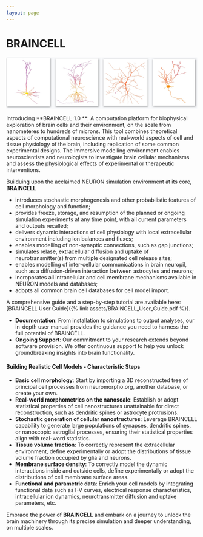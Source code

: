 ```yaml
---
layout: page
---
```

# BRAINCELL
![Detailed Visualization of Neurons](assets/neurons.jpg)

Introducing **BRAINCELL 1.0 **: A computation platform for biophysical exploration of brain cells and their environment, on the scale from nanometeres to hundreds of microns. 
This tool combines theoretical aspects of computational neuroscience with real-world aspects of cell and tissue physiology of the brain, including replication of some common experimental designs. The immersive modelling environment enables neuroscientists and neurologists to investigate brain cellular mechanisms and assess the physiological effects of experimental or therapeutic interventions.

Builduing upon the acclaimed NEURON simulation environment at its core, **BRAINCELL**   
- introduces stochastic morphogenesis and other probabilistic features of cell morphology and function;
- provides freeze, storage, and resumption of the planned or ongoing simulation experiments at any time point, with all current parameters and outputs recalled;
- delivers dynamic interactions of cell physiology with local extracellular environment including ion balances and fluxes;
- enables modelling of non-synaptic connections, such as gap junctions;
- simulates relase, extracellular diffusion and uptake of neurotransmitter(s) from multiple designated cell release sites;     
- enables modelling of inter-cellular communications in brain neuropil, such as a diffusion-driven interaction between astrocytes and neurons;
- incroporates all intracellular and cell membrane mechanisms available in NEURON models and databases;  
- adopts all common brain cell databases for cell model import.

A comprehensive guide and a step-by-step tutorial are available here:
[BRAINCELL User Guide]({% link assets/BRAINCELL_User_Guide.pdf %}).

- **Documentation**: From installation to simulations to output analyses, our in-depth user manual provides the guidance you need to harness the full potential of BRAINCELL.
- **Ongoing Support**: Our commitment to your research extends beyond software provision. We offer continuous support to help you unlock groundbreaking insights into brain functionality.

#### Building Realistic Cell Models - Characteristic Steps 

- **Basic cell morphology**: Start by importing a 3D reconstructed tree of principal cell processes from neuromorpho.org, another database, or create your own.
- **Real-world morphometrics on the nanoscale**: Establish or adopt statistical properties of cell nanostructures unattainable for direct reconstruction, such as dendritic spines or astrocyte protrusions.    
- **Stochastic generation of cellular nanostructures**: Leverage BRAINCELL capability to generate large populations of synapses, dendritic spines, or nanoscopic astroglial processes, ensuring their statistical properties align with real-word statistics.
- **Tissue volume fraction**: To correctly represent the extracellular environment, define experimentally or adopt the distributions of tissue volume fraction occupied by glia and neurons.
- **Membrane surface density**: To correctly model the dynamic interactions inside and outside cells, define experimentally or adopt the distributions of cell membrane surface areas.
- **Functional and parametric data**: Enrich your cell models by integrating functional data such as I-V curves, electrical response characteristics, intracellular ion dynamics, neurotransmitter diffusion and uptake parameters, etc.

Embrace the power of **BRAINCELL** and embark on a journey to unlock the brain machinery through its precise simulation and deeper understanding, on multiple scales.

